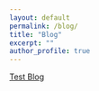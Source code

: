 ```yaml
---
layout: default
permalink: /blog/
title: "Blog"
excerpt: ""
author_profile: true
---
```


<span class='anchor' id='blog'></span>

[Test Blog](/posts/2012/08/blog-post-1/)
